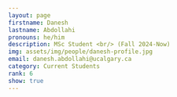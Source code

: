 ```yaml
---
layout: page
firstname: Danesh
lastname: Abdollahi
pronouns: he/him
description: MSc Student <br/> (Fall 2024-Now)
img: assets/img/people/danesh-profile.jpg
email: danesh.abdollahi@ucalgary.ca
category: Current Students
rank: 6
show: true
---
```

